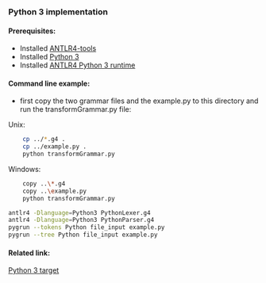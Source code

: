 ### Python 3 implementation

#### Prerequisites:
- Installed [ANTLR4-tools](https://github.com/antlr/antlr4/blob/master/doc/getting-started.md#getting-started-the-easy-way-using-antlr4-tools)
- Installed [Python 3](https://www.python.org/downloads/)
- Installed [ANTLR4 Python 3 runtime](https://pypi.org/project/antlr4-python3-runtime/)


#### Command line example:
- first copy the two grammar files and the example.py to this directory and run the transformGrammar.py file:

Unix:
```bash
    cp ../*.g4 .
    cp ../example.py .
    python transformGrammar.py
```

Windows:
```bash
    copy ..\*.g4
    copy ..\example.py
    python transformGrammar.py
```

```bash
antlr4 -Dlanguage=Python3 PythonLexer.g4
antlr4 -Dlanguage=Python3 PythonParser.g4
pygrun --tokens Python file_input example.py
pygrun --tree Python file_input example.py
```


#### Related link:
[Python 3 target](https://github.com/antlr/antlr4/blob/master/doc/python-target.md)

